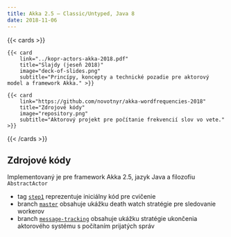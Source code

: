 ```yaml
---
title: Akka 2.5 – Classic/Untyped, Java 8
date: 2018-11-06
---
```


{{< cards >}}

    {{< card
        link="../kopr-actors-akka-2018.pdf"
        title="Slajdy (jeseň 2018)"
        image="deck-of-slides.png"
        subtitle="Princípy, koncepty a technické pozadie pre aktorový model a framework Akka." >}}

    {{< card
        link="https://github.com/novotnyr/akka-wordfrequencies-2018"
        title="Zdrojové kódy"
        image="repository.png"
        subtitle="Aktorový projekt pre počítanie frekvencií slov vo vete." >}}

{{< /cards >}}

Zdrojové kódy
-------------

Implementovaný je pre framework Akka 2.5, jazyk Java a filozofiu `AbstractActor`

* tag [`step1`](https://github.com/novotnyr/akka-wordfrequencies-2018/tree/step1) reprezentuje iniciálny kód pre cvičenie
* branch [`master`](https://github.com/novotnyr/akka-wordfrequencies-2018/tree/master) obsahuje ukážku death watch stratégie pre sledovanie workerov
* branch [`message-tracking`](https://github.com/novotnyr/akka-wordfrequencies-2018/tree/message-count-tracking) obsahuje ukážku stratégie ukončenia aktorového systému s počítaním prijatých správ